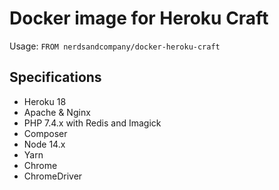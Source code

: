 # Docker image for Heroku Craft

Usage: `FROM nerdsandcompany/docker-heroku-craft`

## Specifications

* Heroku 18
* Apache & Nginx
* PHP 7.4.x with Redis and Imagick
* Composer
* Node 14.x
* Yarn
* Chrome
* ChromeDriver
